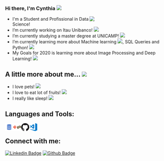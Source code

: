### Hi there, I'm Cynthia <img src="https://media.giphy.com/media/mGcNjsfWAjY5AEZNw6/giphy.gif" width="50">

<img align='right' src="https://media.giphy.com/media/dWxO36Jzd6bTSt5dIY/giphy.gif" width="230">

- I'm a Student and Profissional in Data Science!
- I’m currently working on Itau Unibanco! <img src="https://media.giphy.com/media/dNgK7Ws7y176U/giphy.gif" height="30">
- I’m currently studying a master degree at UNICAMP! <img src="https://media.giphy.com/media/fYSnHlufseco8Fh93Z/giphy.gif" height="30">
- I’m currently learning more about Machine learning <img src="https://media.giphy.com/media/ftqXa0YvhCehkzu0U5/giphy.gif" height="30">, SQL Queries and Python! <img src="https://media.giphy.com/media/WUlplcMpOCEmTGBtBW/giphy.gif" height="30"> 
- My Goals for 2020 is learning more about Image Processing and Deep Learning! <img src="https://media.giphy.com/media/bQSX8MFxnyqti/giphy.gif" height="30">

## A little more about me... <img src="https://media.giphy.com/media/VgCDAzcKvsR6OM0uWg/giphy.gif" height="50">

- I love pets! <img src="https://media.giphy.com/media/U5becYGFWmWHRZeFOE/giphy.gif" height="30">
- I love to eat lot of fruits! <img src="https://media.giphy.com/media/ihx4yWa0XQ8ERmaPts/giphy.gif" height="30"> 
- I really like sleep! <img src="https://media.giphy.com/media/JrXc72Pz2Ib1dBK13T/giphy.gif" height="30">

## Languages and Tools:

<img align="left" alt="SQL" width="26px" src="https://raw.githubusercontent.com/github/explore/80688e429a7d4ef2fca1e82350fe8e3517d3494d/topics/sql/sql.png" />
<img align="left" alt="Git" width="26px" src="https://raw.githubusercontent.com/github/explore/80688e429a7d4ef2fca1e82350fe8e3517d3494d/topics/git/git.png" />
<img align="left" alt="GitHub" width="26px" src="https://raw.githubusercontent.com/github/explore/78df643247d429f6cc873026c0622819ad797942/topics/github/github.png" />
<img align="left" alt="Visual Studio Code" width="26px" src="https://raw.githubusercontent.com/github/explore/80688e429a7d4ef2fca1e82350fe8e3517d3494d/topics/visual-studio-code/visual-studio-code.png" />

<br/>

## Connect with me:

[![Linkedin Badge](https://img.shields.io/badge/-My%20LinkedIn-blue?style=flat-square&logo=Linkedin&logoColor=white&link=https://www.linkedin.com/in/lucas-lui-motta/)][linkedin]
[![Github Badge](https://img.shields.io/badge/-My%20Personal%20Page-000?style=flat-square&logo=Github&logoColor=white&link=https://github.com/lucaslui)][website]

[website]: https://cynthia-alvarez.github.io/
[linkedin]: https://www.linkedin.com/in/cynthia-estefania-alvarez-orbe/
